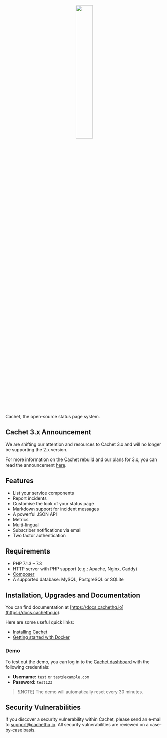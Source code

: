 <p align="center"><img src="https://demo.cachethq.io/img/cachet-logo.svg" width="33%"></p>

Cachet, the open-source status page system.

## Cachet 3.x Announcement

We are shifting our attention and resources to Cachet 3.x and will no longer be supporting the 2.x version.

For more information on the Cachet rebuild and our plans for 3.x, you can read the announcement [here](https://github.com/CachetHQ/Cachet/discussions/4342).

## Features

- List your service components
- Report incidents
- Customise the look of your status page
- Markdown support for incident messages
- A powerful JSON API
- Metrics
- Multi-lingual
- Subscriber notifications via email
- Two factor authentication

## Requirements

- PHP 7.1.3 – 7.3
- HTTP server with PHP support (e.g.: Apache, Nginx, Caddy)
- [Composer](https://getcomposer.org)
- A supported database: MySQL, PostgreSQL or SQLite

## Installation, Upgrades and Documentation

You can find documentation at [https://docs.cachethq.io](https://docs.cachethq.io).

Here are some useful quick links:

- [Installing Cachet](https://docs.cachethq.io/installation/)
- [Getting started with Docker](https://docs.cachethq.io/installation/docker)

### Demo

To test out the demo, you can log in to the [Cachet dashboard](https://demo.cachethq.io/dashboard) with the following credentials:

- **Username:** `test` or `test@example.com`
- **Password:** `test123`

> ![NOTE]
> The demo will automatically reset every 30 minutes.

## Security Vulnerabilities

If you discover a security vulnerability within Cachet, please send an e-mail to [support@cachethq.io](mailto:support@cachethq.io?Cachet%20Security%20Vulnerability). All security vulnerabilities are reviewed on a case-by-case basis.
